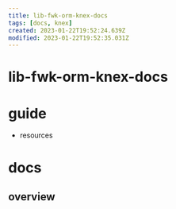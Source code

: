 ```yaml
---
title: lib-fwk-orm-knex-docs
tags: [docs, knex]
created: 2023-01-22T19:52:24.639Z
modified: 2023-01-22T19:52:35.031Z
---
```


# lib-fwk-orm-knex-docs


# guide
- resources
# docs

## overview
